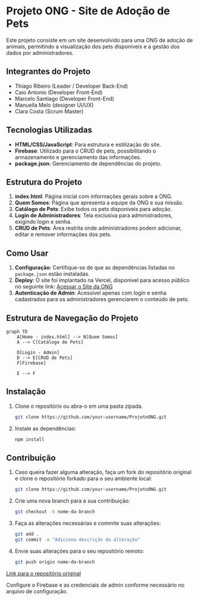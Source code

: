 # Projeto ONG - Site de Adoção de Pets

Este projeto consiste em um site desenvolvido para uma ONG de adoção de animais, permitindo a visualização dos pets disponíveis e a gestão dos dados por administradores.

## Integrantes do Projeto

- Thiago Ribeiro (Leader / Developer Back-End)
- Caio Antonio (Developer Front-End)
- Marcelo Santiago (Developer Front-End)
- Manuella Melo (designer UI/UX)
- Clara Costa (Scrum Master)

## Tecnologias Utilizadas

- **HTML/CSS/JavaScript**: Para estrutura e estilização do site.
- **Firebase**: Utilizado para o CRUD de pets, possibilitando o armazenamento e gerenciamento das informações.
- **package.json**: Gerenciamento de dependências do projeto.

## Estrutura do Projeto

1. **index.html**: Página inicial com informações gerais sobre a ONG.
2. **Quem Somos**: Página que apresenta a equipe da ONG e sua missão.
3. **Catálogo de Pets**: Exibe todos os pets disponíveis para adoção.
4. **Login de Administradores**: Tela exclusiva para administradores, exigindo login e senha.
5. **CRUD de Pets**: Área restrita onde administradores podem adicionar, editar e remover informações dos pets.

## Como Usar

1. **Configuração**: Certifique-se de que as dependências listadas no `package.json` estão instaladas.
2. **Deploy**: O site foi implantado na Vercel, disponível para acesso público no seguinte link: [Acessar o Site da ONG](https://projeto-recomeco.vercel.app/)
3. **Autenticação de Admin**: Acessível apenas com login e senha cadastrados para os administradores gerenciarem o conteúdo de pets.

## Estrutura de Navegação do Projeto

```mermaid
graph TD
    A[Home - index.html] --> B[Quem Somos]
    A --> C[Catálogo de Pets]
    
    D[Login - Admin]
    D --> E[CRUD de Pets]
    F[Firebase]
    
    E --> F
```

## Instalação

1. Clone o repositório ou abra-o em uma pasta zipada.

   ```bash
   git clone https://github.com/your-username/ProjetoONG.git
   ```

2. Instale as dependências:

   ```bash
   npm install
   ```

## Contribuição

1. Caso queira fazer alguma alteração, faça um fork do repositório original e clone o repositório forkado para o seu ambiente local:

   ```bash
   git clone https://github.com/your-username/ProjetoONG.git
   ```

2. Crie uma nova branch para a sua contribuição:

   ```bash
   git checkout -b nome-da-branch
   ```

3. Faça as alterações necessárias e commite suas alterações:

   ```bash
   git add .
   git commit -m "Adiciona descrição da alteração"
   ```

4. Envie suas alterações para o seu repositório remoto:

   ```bash
   git push origin nome-da-branch
   ```

[Link para o repositório original](https://github.com/ThiagoRAlmeida2/ProjetoONG)

Configure o Firebase e as credenciais de admin conforme necessário no arquivo de configuração.